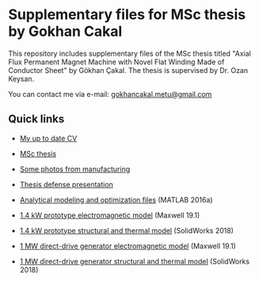 ﻿# Supplementary files for MSc thesis by Gokhan Cakal
This repository includes supplementary files of the MSc thesis titled "Axial Flux Permanent Magnet Machine with Novel Flat Winding Made of Conductor Sheet" by Gökhan Çakal. The thesis is supervised by Dr. Ozan Keysan.

You can contact me via e-mail: <gokhancakal.metu@gmail.com>


## Quick links

- [My up to date CV](CV%2C%20Cakal.pdf)
- [MSc thesis](MSc%20Thesis%2C%20Cakal.pdf)
- [Some photos from manufacturing](Manufacturing%20photos)
- [Thesis defense presentation](Thesis%20Defense%2C%20Cakal.pdf)

- [Analytical modeling and optimization files](Analytical%20modeling%20and%20optimization%20-%20MATLAB%20R2016a/1MW%20direct-drive%20generator%20optimization) (MATLAB 2016a)
- [1.4 kW prototype electromagnetic model](Electromagnetic%20analysis%20-%20Maxwell%2019.1)  (Maxwell 19.1)
- [1.4 kW prototype structural and thermal model](Structural%20and%20thermal%20-%20SolidWorks%202018/1400W%20prototype) (SolidWorks 2018)


- [1 MW direct-drive generator electromagnetic model](Electromagnetic%20analysis%20-%20Maxwell%2019.1) (Maxwell 19.1)
- [1 MW direct-drive generator structural and thermal model](Structural%20and%20thermal%20-%20SolidWorks%202018/1MW%20direct-drive%20generator) (SolidWorks 2018)

